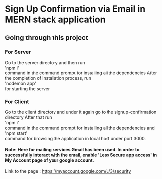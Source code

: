 # Sign Up Confirmation via Email in MERN stack application

## Going through this project

### For Server

Go to the server directory and then run <br>
'npm i'<br> command in the command prompt for installing all the dependencies
After the completion of installation process, run <br>
'nodemon app'<br> for starting the server

### For Client

Go to the client directory and under it again go to the signup-confirmation directory
After that run <br>'npm i'<br> command in the command prompt for installing all the dependencies and <br>'npm start'<br> command for browsing the application in local host under port 3000.

#### Note: Here for mailing services Gmail has been used. In order to successfully interact with the email, enable 'Less Secure app access' in My Account page of your google account.

Link to the page : https://myaccount.google.com/u/3/security
